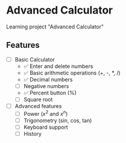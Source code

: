 # Advanced Calculator

Learning project "Advanced Calculator"

## Features

- [ ] Basic Calculator
  - &#9989; Enter and delete numbers
  - &#9989; Basic arithmetic operations (+, -, \*, /)
  - &#9989; Decimal numbers
  - [ ] Negative numbers
  - &#9989; Percent button (%)
  - [ ] Square root
- [ ] Advanced features
  - [ ] Power ($x^{2}$ and $x^{n}$)
  - [ ] Trigonometry (sin, cos, tan)
  - [ ] Keyboard support
  - [ ] History
